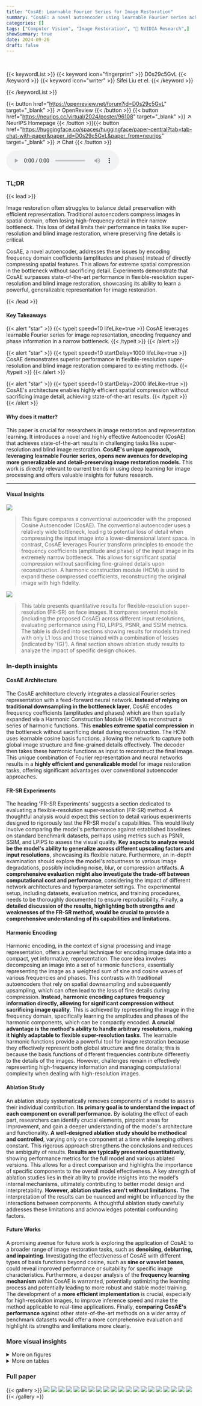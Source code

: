 ```yaml
---
title: "CosAE: Learnable Fourier Series for Image Restoration"
summary: "CosAE: a novel autoencoder using learnable Fourier series achieves state-of-the-art image restoration by encoding frequency coefficients in its narrow bottleneck, preserving fine details even with ext..."
categories: []
tags: ["Computer Vision", "Image Restoration", "🏢 NVIDIA Research",]
showSummary: true
date: 2024-09-26
draft: false
---
```


<br>

{{< keywordList >}}
{{< keyword icon="fingerprint" >}} D0s29c5GvL {{< /keyword >}}
{{< keyword icon="writer" >}} Sifei Liu et el. {{< /keyword >}}
 
{{< /keywordList >}}

{{< button href="https://openreview.net/forum?id=D0s29c5GvL" target="_blank" >}}
↗ OpenReview
{{< /button >}}
{{< button href="https://neurips.cc/virtual/2024/poster/96108" target="_blank" >}}
↗ NeurIPS Homepage
{{< /button >}}{{< button href="https://huggingface.co/spaces/huggingface/paper-central?tab=tab-chat-with-paper&paper_id=D0s29c5GvL&paper_from=neurips" target="_blank" >}}
↗ Chat
{{< /button >}}



<audio controls>
    <source src="https://ai-paper-reviewer.com/D0s29c5GvL/podcast.wav" type="audio/wav">
    Your browser does not support the audio element.
</audio>


### TL;DR


{{< lead >}}

Image restoration often struggles to balance detail preservation with efficient representation.  Traditional autoencoders compress images in spatial domain, often losing high-frequency detail in their narrow bottleneck.  This loss of detail limits their performance in tasks like super-resolution and blind image restoration, where preserving fine details is critical.

CosAE, a novel autoencoder, addresses these issues by encoding frequency domain coefficients (amplitudes and phases) instead of directly compressing spatial features.  This allows for extreme spatial compression in the bottleneck without sacrificing detail.  Experiments demonstrate that CosAE surpasses state-of-the-art performance in flexible-resolution super-resolution and blind image restoration, showcasing its ability to learn a powerful, generalizable representation for image restoration.

{{< /lead >}}


#### Key Takeaways

{{< alert "star" >}}
{{< typeit speed=10 lifeLike=true >}} CosAE leverages learnable Fourier series for image representation, encoding frequency and phase information in a narrow bottleneck. {{< /typeit >}}
{{< /alert >}}

{{< alert "star" >}}
{{< typeit speed=10 startDelay=1000 lifeLike=true >}} CosAE demonstrates superior performance in flexible-resolution super-resolution and blind image restoration compared to existing methods. {{< /typeit >}}
{{< /alert >}}

{{< alert "star" >}}
{{< typeit speed=10 startDelay=2000 lifeLike=true >}} CosAE's architecture enables highly efficient spatial compression without sacrificing image detail, achieving state-of-the-art results. {{< /typeit >}}
{{< /alert >}}

#### Why does it matter?
This paper is crucial for researchers in image restoration and representation learning.  It introduces a novel and highly effective Autoencoder (CosAE) that achieves state-of-the-art results in challenging tasks like super-resolution and blind image restoration.  **CosAE's unique approach, leveraging learnable Fourier series, opens new avenues for developing more generalizable and detail-preserving image restoration models.**  This work is directly relevant to current trends in using deep learning for image processing and offers valuable insights for future research.

------
#### Visual Insights



![](https://ai-paper-reviewer.com/D0s29c5GvL/figures_1_1.jpg)

> This figure compares a conventional autoencoder with the proposed Cosine Autoencoder (CosAE).  The conventional autoencoder uses a relatively wide bottleneck, leading to potential loss of detail when compressing the input image into a lower-dimensional latent space.  In contrast, CosAE leverages Fourier transform principles to encode the frequency coefficients (amplitude and phase) of the input image in its extremely narrow bottleneck. This allows for significant spatial compression without sacrificing fine-grained details upon reconstruction. A harmonic construction module (HCM) is used to expand these compressed coefficients, reconstructing the original image with high fidelity.





![](https://ai-paper-reviewer.com/D0s29c5GvL/tables_5_1.jpg)

> This table presents quantitative results for flexible-resolution super-resolution (FR-SR) on face images.  It compares several models (including the proposed CosAE) across different input resolutions, evaluating performance using FID, LPIPS, PSNR, and SSIM metrics.  The table is divided into sections showing results for models trained with only L1 loss and those trained with a combination of losses (indicated by '(G)').  A final section shows ablation study results to analyze the impact of specific design choices.





### In-depth insights


#### CosAE Architecture
The CosAE architecture cleverly integrates a classical Fourier series representation with a feed-forward neural network.  **Instead of relying on traditional downsampling in the bottleneck layer**, CosAE encodes frequency coefficients (amplitudes and phases) which are then spatially expanded via a Harmonic Construction Module (HCM) to reconstruct a series of harmonic functions.  This **enables extreme spatial compression** in the bottleneck without sacrificing detail during reconstruction.  The HCM uses learnable cosine basis functions, allowing the network to capture both global image structure and fine-grained details effectively. The decoder then takes these harmonic functions as input to reconstruct the final image. This unique combination of Fourier representation and neural networks results in a **highly efficient and generalizable model** for image restoration tasks, offering significant advantages over conventional autoencoder approaches.

#### FR-SR Experiments
The heading 'FR-SR Experiments' suggests a section dedicated to evaluating a flexible-resolution super-resolution (FR-SR) method.  A thoughtful analysis would expect this section to detail various experiments designed to rigorously test the FR-SR model's capabilities. This would likely involve comparing the model's performance against established baselines on standard benchmark datasets, perhaps using metrics such as PSNR, SSIM, and LPIPS to assess the visual quality.  **Key aspects to analyze would be the model's ability to generalize across different upscaling factors and input resolutions**, showcasing its flexible nature.  Furthermore, an in-depth examination should explore the model's robustness to various image degradations, possibly including noise, blur, or compression artifacts.  **A comprehensive evaluation might also investigate the trade-off between computational cost and performance**, considering the impact of different network architectures and hyperparameter settings. The experimental setup, including datasets, evaluation metrics, and training procedures, needs to be thoroughly documented to ensure reproducibility.  Finally, **a detailed discussion of the results, highlighting both strengths and weaknesses of the FR-SR method, would be crucial to provide a comprehensive understanding of its capabilities and limitations.**

#### Harmonic Encoding
Harmonic encoding, in the context of signal processing and image representation, offers a powerful technique for encoding image data into a compact, yet informative, representation.  The core idea involves decomposing an image into a set of harmonic functions, essentially representing the image as a weighted sum of sine and cosine waves of various frequencies and phases. This contrasts with traditional autoencoders that rely on spatial downsampling and subsequently upsampling, which can often lead to the loss of fine details during compression. **Instead, harmonic encoding captures frequency information directly, allowing for significant compression without sacrificing image quality**.  This is achieved by representing the image in the frequency domain, specifically learning the amplitudes and phases of the harmonic components, which can be compactly encoded.   **A crucial advantage is the method's ability to handle arbitrary resolutions, making it highly adaptable to flexible super-resolution tasks**. The learnable harmonic functions provide a powerful tool for image restoration because they effectively represent both global structure and fine details; this is because the basis functions of different frequencies contribute differently to the details of the images. However, challenges remain in effectively representing high-frequency information and managing computational complexity when dealing with high-resolution images.

#### Ablation Study
An ablation study systematically removes components of a model to assess their individual contribution.  **Its primary goal is to understand the impact of each component on overall performance.**  By isolating the effect of each part, researchers can identify crucial elements, pinpoint areas for improvement, and gain a deeper understanding of the model's architecture and functionality.  **A well-designed ablation study should be methodical and controlled**, varying only one component at a time while keeping others constant.  This rigorous approach strengthens the conclusions and reduces the ambiguity of results.  **Results are typically presented quantitatively**, showing performance metrics for the full model and various ablated versions.  This allows for a direct comparison and highlights the importance of specific components to the overall model effectiveness. A key strength of ablation studies lies in their ability to provide insights into the model's internal mechanisms, ultimately contributing to better model design and interpretability. **However, ablation studies aren't without limitations.** The interpretation of the results can be nuanced and might be influenced by the interactions between components.  A thoughtful ablation study carefully addresses these limitations and acknowledges potential confounding factors.

#### Future Works
A promising avenue for future work is exploring the application of CosAE to a broader range of image restoration tasks, such as **denoising, deblurring, and inpainting**.  Investigating the effectiveness of CosAE with different types of basis functions beyond cosine, such as **sine or wavelet bases**, could reveal improved performance or suitability for specific image characteristics.  Furthermore, a deeper analysis of the **frequency learning mechanism** within CosAE is warranted, potentially optimizing the learning process and potentially leading to more robust and stable model training.  The development of a **more efficient implementation** is crucial, especially for high-resolution images, to improve inference speed and make the method applicable to real-time applications.  Finally, **comparing CosAE's performance** against other state-of-the-art methods on a wider array of benchmark datasets would offer a more comprehensive evaluation and highlight its strengths and limitations more clearly.


### More visual insights

<details>
<summary>More on figures
</summary>


![](https://ai-paper-reviewer.com/D0s29c5GvL/figures_2_1.jpg)

> This figure illustrates the architecture of CosAE. It shows how an input image is processed by the encoder to produce a narrow bottleneck representation.  The bottleneck vector is then used by the harmonic construction module (HCM) to generate a set of harmonic functions which are then decoded to reconstruct the output image.


![](https://ai-paper-reviewer.com/D0s29c5GvL/figures_4_1.jpg)

> This figure compares the performance of different super-resolution models on face images.  The input is a low-resolution 32x32 image, upsampled to 256x256 (8x).  The models compared are LIIF (a state-of-the-art model), and CosAE with and without the cosine basis.  The ground truth is also shown for comparison. The figure demonstrates CosAE's ability to produce high-quality super-resolution images.


![](https://ai-paper-reviewer.com/D0s29c5GvL/figures_6_1.jpg)

> This figure compares the performance of CosAE with LIIF on the task of flexible resolution super-resolution (FR-SR) on the DIV2K dataset.  It shows 8x upscaling results for two different image types: a building and a food scene.  The comparison highlights CosAE's ability to reconstruct fine details and textures more accurately than LIIF, especially in complex scenes.


![](https://ai-paper-reviewer.com/D0s29c5GvL/figures_7_1.jpg)

> This figure compares the performance of CosAE against other state-of-the-art face restoration methods.  Two rows of example images are shown. The top row demonstrates real-world image restoration using images from the WebPhoto-Test dataset, and the bottom row shows results from synthetically degraded images in the CelebA-Test dataset. In each case, the leftmost image shows the input (degraded) image, followed by results from GFPGAN, RestorFormer, CodeFormer, and finally, CosAE. This allows for a visual comparison of the performance of CosAE against its competitors in recovering fine details and restoring natural-looking facial features.


![](https://ai-paper-reviewer.com/D0s29c5GvL/figures_8_1.jpg)

> This figure compares the performance of CosAE and LDM on a 4x super-resolution task using images from ImageNet.  The results demonstrate that CosAE produces images with more detail and finer textures compared to LDM, particularly in areas with complex structures.


![](https://ai-paper-reviewer.com/D0s29c5GvL/figures_16_1.jpg)

> This figure compares a conventional autoencoder with the proposed Cosine Autoencoder (CosAE).  The conventional autoencoder uses a relatively wide bottleneck in its latent space, which can lead to loss of detail during reconstruction. CosAE, on the other hand, uses an extremely narrow bottleneck but encodes the frequency domain coefficients (amplitudes and phases) of the input image. This allows for extreme spatial compression without losing detail upon decoding.  The basis construction module helps expand these compact coefficients into a series of harmonic functions that faithfully represent both the global structure and fine-grained details of the input image before reconstruction by the decoder.


![](https://ai-paper-reviewer.com/D0s29c5GvL/figures_17_1.jpg)

> This figure illustrates the architecture of the CosAE model.  The input image is first compressed by an encoder into a narrow bottleneck representation.  Each element in the bottleneck represents a pair of amplitude and phase values for a specific frequency. These frequency parameters are used by a harmonic construction module (HCM) to generate spatially expanded harmonic functions using a set of cosine basis functions. Finally, the expanded functions are fed into a decoder to reconstruct the original input image.


![](https://ai-paper-reviewer.com/D0s29c5GvL/figures_18_1.jpg)

> This figure compares the performance of three different models (LIIF-4x, LIIF-32x, and CosAE) on the task of super-resolution using the DIV2K dataset. It demonstrates the advantage of using narrow bottlenecks in autoencoders for image restoration.  The images show that with a narrow bottleneck (LIIF-32x and CosAE), the quality of the upscaled image remains consistent regardless of whether the upscaling factor is 2x or 8x. However, with a wide bottleneck (LIIF-4x), the quality is better with lower upscaling factor (2x) and worse at higher upscaling factors (8x). This suggests that a narrow bottleneck helps to maintain details and fidelity when upscaling the image.


![](https://ai-paper-reviewer.com/D0s29c5GvL/figures_19_1.jpg)

> This figure compares the performance of three different models (LIIF-4x, LIIF-32x, and CosAE) on the task of 8x super-resolution using the DIV2K dataset.  Each row shows a different image, with the original low-resolution (LR) image in the first column, and the high-resolution (HR) results from each model in the subsequent columns.  The red boxes highlight specific regions for closer examination of the detail and quality of the super-resolution results.


![](https://ai-paper-reviewer.com/D0s29c5GvL/figures_20_1.jpg)

> This figure shows a qualitative comparison of face super-resolution results using different models.  It demonstrates the ability of CosAE to achieve high-resolution output (256x256) from low-resolution input (32x32) images, significantly outperforming other methods (LIIF). The figure also showcases the performance of CosAE variations, as compared to the standard CosAE and LIIF.


![](https://ai-paper-reviewer.com/D0s29c5GvL/figures_21_1.jpg)

> This figure shows a qualitative comparison of face super-resolution results using different methods.  It highlights the ability of CosAE to achieve high-resolution results (256x256) from extremely low-resolution input (32x32). The comparison includes LIIF and various versions of CosAE to demonstrate the effectiveness of the proposed approach.


![](https://ai-paper-reviewer.com/D0s29c5GvL/figures_22_1.jpg)

> This figure compares the CosAE model's performance against other state-of-the-art face restoration methods on both synthetically and realistically degraded images.  Each row shows examples of different degradation types (median, server, light, synthetic). The results demonstrate CosAE's ability to restore high-quality images even under various degradation conditions.


![](https://ai-paper-reviewer.com/D0s29c5GvL/figures_25_1.jpg)

> This figure compares the performance of CosAE and LIIF on DIV2K dataset for 8x super-resolution.  CosAE shows better performance with more fine-grained details preserved in the reconstructed images, especially in close-ups.


![](https://ai-paper-reviewer.com/D0s29c5GvL/figures_26_1.jpg)

> This figure compares the performance of three different models (LIIF-4x, LIIF-32x, and CosAE) on a super-resolution task using the DIV2K dataset. The leftmost column shows the low-resolution input images. The other columns display the super-resolved images generated by each model. The figure showcases the ability of the CosAE model to generate high-quality super-resolved images with a high degree of detail preservation, especially in close-ups, compared to the other two models.


![](https://ai-paper-reviewer.com/D0s29c5GvL/figures_27_1.jpg)

> This figure compares the results of 4x super-resolution on ImageNet images using CosAE and LDM.  It visually demonstrates that CosAE produces images with more refined details and textures compared to LDM. The zoomed-in view emphasizes the superior quality of the CosAE results.


![](https://ai-paper-reviewer.com/D0s29c5GvL/figures_28_1.jpg)

> This figure shows the results of applying the CosAE model to perform 8x super-resolution on natural images from the DIV2K dataset.  The left side displays the low-resolution input image, and the right side shows the corresponding high-resolution output produced by CosAE.  The image demonstrates the model's ability to restore fine details and textures in a natural image, even at a significant upscaling factor.


![](https://ai-paper-reviewer.com/D0s29c5GvL/figures_29_1.jpg)

> This figure shows the result of blind face image restoration using CosAE. The left side shows the input image, which is a low-resolution and degraded image. The right side shows the restored image produced by CosAE.  The restoration is performed at 512x512 resolution, demonstrating CosAE's ability to recover high-quality image details from significantly degraded input.


![](https://ai-paper-reviewer.com/D0s29c5GvL/figures_30_1.jpg)

> This figure shows the result of blind face image restoration using CosAE.  The left half shows a blurry, low-quality image, while the right half depicts the restored image using CosAE, achieving significantly improved clarity and detail in the 512 x 512 resolution.


![](https://ai-paper-reviewer.com/D0s29c5GvL/figures_31_1.jpg)

> This figure shows a qualitative comparison of blind face image restoration results using CosAE. The left half of the image shows a noisy or degraded input image, while the right half shows the corresponding restored image produced by CosAE. The resolution of both images is 512 × 512 pixels.  The example demonstrates CosAE's ability to recover details and enhance the overall quality of a degraded face image.


</details>




<details>
<summary>More on tables
</summary>


![](https://ai-paper-reviewer.com/D0s29c5GvL/tables_8_1.jpg)
> This table presents a quantitative comparison of different super-resolution (SR) models on face images from the FFHQ and CelebA datasets.  The models are evaluated on their ability to upscale low-resolution (LR) images to a 256x256 resolution. The table includes metrics such as FID, LPIPS, PSNR, and SSIM, which assess different aspects of image quality.  Results are shown for different LR input resolutions and for models trained with either just L1 loss or with a full set of objectives.  The bottom section shows ablation study results for the CosAE model.

![](https://ai-paper-reviewer.com/D0s29c5GvL/tables_9_1.jpg)
> This table presents a quantitative comparison of different methods for flexible-resolution super-resolution (FR-SR) on face images.  It shows results using different input resolutions upscaled to 256x256. The methods are evaluated using FID, LPIPS, PSNR, and SSIM metrics. The table is divided into sections showing results with only L1 loss and results with full objectives (including a GAN loss).  A final section shows ablation study results.

![](https://ai-paper-reviewer.com/D0s29c5GvL/tables_16_1.jpg)
> This table presents a quantitative comparison of different flexible-resolution super-resolution (FR-SR) models on the FFHQ+CelebA face dataset.  The models are evaluated based on their ability to upscale low-resolution (LR) images to 256x256 high-resolution (HR) images, starting from different LR resolutions (32x32, 48x48, 64x64, 128x128). The evaluation metrics include FID, LPIPS, PSNR, and SSIM.  The top section shows results using only L1 loss, while the bottom section displays results using a combination of losses (denoted by (G)). A separate section shows results from ablation studies.

![](https://ai-paper-reviewer.com/D0s29c5GvL/tables_17_1.jpg)
> This table presents a quantitative comparison of different Flexible Resolution Super-Resolution (FR-SR) methods on face images from the FFHQ and CelebA datasets.  It evaluates the performance using FID, LPIPS, PSNR, and SSIM metrics for various input resolutions upscaled to 256x256.  The table is divided into sections showing results with only L1 loss and results with full objectives (L1 loss + perceptual loss + GAN loss).  The bottom section provides ablation study results focusing on design choices within the CosAE model.

![](https://ai-paper-reviewer.com/D0s29c5GvL/tables_23_1.jpg)
> This table presents a quantitative comparison of different flexible resolution super-resolution (FR-SR) models on a face image dataset.  The results are evaluated using FID, LPIPS, PSNR, and SSIM metrics for various low-resolution input sizes upscaled to 256x256. The table includes results using only L1 loss and results using a combination of L1 loss and other loss functions.  A section at the bottom of the table is dedicated to ablation studies which analyze the impact of specific components of one of the models.

![](https://ai-paper-reviewer.com/D0s29c5GvL/tables_23_2.jpg)
> This table presents a quantitative comparison of different Flexible Resolution Super-Resolution (FR-SR) methods on the FFHQ+CelebA face dataset.  The results are reported using FID, LPIPS, PSNR, and SSIM metrics.  The table considers models trained with only L1 loss and those trained with additional objectives (denoted with (G)).  The lower section displays results from ablation studies, evaluating the impact of specific design choices in the CosAE model.

</details>




### Full paper

{{< gallery >}}
<img src="https://ai-paper-reviewer.com/D0s29c5GvL/1.png" class="grid-w50 md:grid-w33 xl:grid-w25" />
<img src="https://ai-paper-reviewer.com/D0s29c5GvL/2.png" class="grid-w50 md:grid-w33 xl:grid-w25" />
<img src="https://ai-paper-reviewer.com/D0s29c5GvL/3.png" class="grid-w50 md:grid-w33 xl:grid-w25" />
<img src="https://ai-paper-reviewer.com/D0s29c5GvL/4.png" class="grid-w50 md:grid-w33 xl:grid-w25" />
<img src="https://ai-paper-reviewer.com/D0s29c5GvL/5.png" class="grid-w50 md:grid-w33 xl:grid-w25" />
<img src="https://ai-paper-reviewer.com/D0s29c5GvL/6.png" class="grid-w50 md:grid-w33 xl:grid-w25" />
<img src="https://ai-paper-reviewer.com/D0s29c5GvL/7.png" class="grid-w50 md:grid-w33 xl:grid-w25" />
<img src="https://ai-paper-reviewer.com/D0s29c5GvL/8.png" class="grid-w50 md:grid-w33 xl:grid-w25" />
<img src="https://ai-paper-reviewer.com/D0s29c5GvL/9.png" class="grid-w50 md:grid-w33 xl:grid-w25" />
<img src="https://ai-paper-reviewer.com/D0s29c5GvL/10.png" class="grid-w50 md:grid-w33 xl:grid-w25" />
<img src="https://ai-paper-reviewer.com/D0s29c5GvL/11.png" class="grid-w50 md:grid-w33 xl:grid-w25" />
<img src="https://ai-paper-reviewer.com/D0s29c5GvL/12.png" class="grid-w50 md:grid-w33 xl:grid-w25" />
<img src="https://ai-paper-reviewer.com/D0s29c5GvL/13.png" class="grid-w50 md:grid-w33 xl:grid-w25" />
<img src="https://ai-paper-reviewer.com/D0s29c5GvL/14.png" class="grid-w50 md:grid-w33 xl:grid-w25" />
<img src="https://ai-paper-reviewer.com/D0s29c5GvL/15.png" class="grid-w50 md:grid-w33 xl:grid-w25" />
<img src="https://ai-paper-reviewer.com/D0s29c5GvL/16.png" class="grid-w50 md:grid-w33 xl:grid-w25" />
<img src="https://ai-paper-reviewer.com/D0s29c5GvL/17.png" class="grid-w50 md:grid-w33 xl:grid-w25" />
<img src="https://ai-paper-reviewer.com/D0s29c5GvL/18.png" class="grid-w50 md:grid-w33 xl:grid-w25" />
<img src="https://ai-paper-reviewer.com/D0s29c5GvL/19.png" class="grid-w50 md:grid-w33 xl:grid-w25" />
<img src="https://ai-paper-reviewer.com/D0s29c5GvL/20.png" class="grid-w50 md:grid-w33 xl:grid-w25" />
{{< /gallery >}}